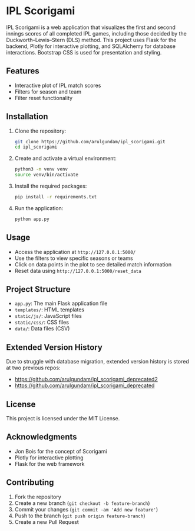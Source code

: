 # IPL Scorigami

IPL Scorigami is a web application that visualizes the first and second innings scores of all completed IPL games, including those decided by the Duckworth–Lewis–Stern (DLS) method. This project uses Flask for the backend, Plotly for interactive plotting, and SQLAlchemy for database interactions. Bootstrap CSS is used for presentation and styling.

## Features

- Interactive plot of IPL match scores
- Filters for season and team
- Filter reset functionality

## Installation

1. Clone the repository:
    ```bash
    git clone https://github.com/arulgundam/ipl_scorigami.git
    cd ipl_scorigami
    ```

2. Create and activate a virtual environment:
    ```bash
    python3 -m venv venv
    source venv/bin/activate
    ```

3. Install the required packages:
    ```bash
    pip install -r requirements.txt

4. Run the application:
    ```bash
    python app.py
    ```

## Usage

- Access the application at `http://127.0.0.1:5000/`
- Use the filters to view specific seasons or teams
- Click on data points in the plot to see detailed match information
- Reset data using `http://127.0.0.1:5000/reset_data`

## Project Structure

- `app.py`: The main Flask application file
- `templates/`: HTML templates
- `static/js/`: JavaScript files
- `static/css/`: CSS files
- `data/`: Data files (CSV)

## Extended Version History

Due to struggle with database migration, extended version history is stored at two previous repos:
- https://github.com/arulgundam/ipl_scorigami_deprecated2
- https://github.com/arulgundam/ipl_scorigami_deprecated

## License

This project is licensed under the MIT License.

## Acknowledgments

- Jon Bois for the concept of Scorigami
- Plotly for interactive plotting
- Flask for the web framework

## Contributing

1. Fork the repository
2. Create a new branch (`git checkout -b feature-branch`)
3. Commit your changes (`git commit -am 'Add new feature'`)
4. Push to the branch (`git push origin feature-branch`)
5. Create a new Pull Request
